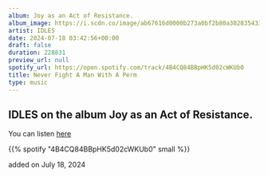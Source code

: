 ```yaml
---
album: Joy as an Act of Resistance.
album_image: https://i.scdn.co/image/ab67616d0000b273a0bf2b80a3028354338077d4
artist: IDLES
date: 2024-07-18 03:42:56+00:00
draft: false
duration: 228831
preview_url: null
spotify_url: https://open.spotify.com/track/4B4CQ84BBpHK5d02cWKUb0
title: Never Fight A Man With A Perm
type: music
---
```



## IDLES on the album Joy as an Act of Resistance.

You can listen [here](https://open.spotify.com/track/4B4CQ84BBpHK5d02cWKUb0)

{{% spotify "4B4CQ84BBpHK5d02cWKUb0" small %}}

added on July 18, 2024